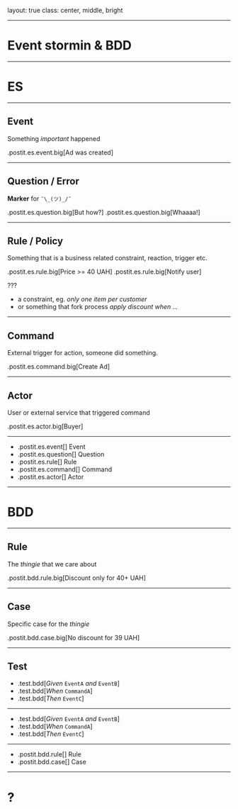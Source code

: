 
layout: true
class: center, middle, bright

---

Event stormin & BDD
===================

---

# ES

---

## Event

Something _important_ happened

.postit.es.event.big[Ad was created] 

---

## Question / Error

**Marker** for `¯\_(ツ)_/¯`

.postit.es.question.big[But how?] 
.postit.es.question.big[Whaaaa!] 

---

## Rule / Policy

Something that is a business related constraint, reaction, trigger etc. 

.postit.es.rule.big[Price >= 40 UAH] 
.postit.es.rule.big[Notify user] 

???

- a constraint, eg. _only one item per customer_
- or something that fork process _apply discount when ..._ 

---

## Command

External trigger for action, someone did something.

.postit.es.command.big[Create Ad]
 
---

## Actor

User or external service that triggered command

.postit.es.actor.big[Buyer] 

---

- .postit.es.event[] Event
- .postit.es.question[] Question
- .postit.es.rule[] Rule
- .postit.es.command[] Command
- .postit.es.actor[] Actor

---

# BDD

---

## Rule

The _thingie_ that we care about

.postit.bdd.rule.big[Discount only for 40+ UAH] 

---

## Case

Specific case for the _thingie_

.postit.bdd.case.big[No discount for 39 UAH] 

---

## Test

- .test.bdd[_Given_ `EventA` _and_ `EventB`]
- .test.bdd[_When_ `CommandA`]
- .test.bdd[_Then_ `EventC`] 

---

- .test.bdd[_Given_ `EventA` _and_ `EventB`]
- .test.bdd[_When_ `CommandA`]
- .test.bdd[_Then_ `EventC`] 


---

- .postit.bdd.rule[] Rule
- .postit.bdd.case[] Case

---

# ? 
